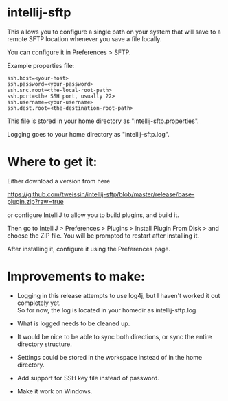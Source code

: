 intellij-sftp
=============

This allows you to configure a single path on your system that will save to a 
remote SFTP location whenever you save a file locally.

You can configure it in Preferences > SFTP.

Example properties file:

	ssh.host=<your-host>
	ssh.password=<your-password>
	ssh.src.root=<the-local-root-path>
	ssh.port=<the SSH port, usually 22>
	ssh.username=<your-username>
	ssh.dest.root=<the-destination-root-path>

This file is stored in your home directory as "intellij-sftp.properties".

Logging goes to your home directory as "intellij-sftp.log".  

Where to get it:
================
Either download a version from here 

https://github.com/tweissin/intellij-sftp/blob/master/release/base-plugin.zip?raw=true

or configure IntelliJ to allow you to build plugins, and build it.

Then go to IntelliJ > Preferences > Plugins > Install Plugin From Disk > and choose the ZIP file.  You will be 
prompted to restart after installing it.

After installing it, configure it using the Preferences page.

Improvements to make:
=====================
* Logging in this release attempts to use log4j, but I haven't worked it out completely yet.  
  So for now, the log is located in your homedir as intellij-sftp.log

* What is logged needs to be cleaned up.

* It would be nice to be able to sync both directions, or sync the entire directory structure.

* Settings could be stored in the workspace instead of in the home directory.

* Add support for SSH key file instead of password.

* Make it work on Windows.
